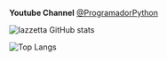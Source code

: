 **Youtube Channel** [@ProgramadorPython](https://youtube.com/@ProgramadorPython)

![Iazzetta GitHub stats](https://github-readme-stats.vercel.app/api?username=Iazzetta&show_icons=true&include_all_commits=true&theme=radical)

![Top Langs](https://github-readme-stats.vercel.app/api/top-langs/?username=iazzetta&layout=compact)
